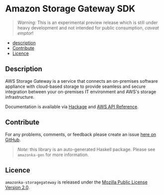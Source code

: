 # Amazon Storage Gateway SDK

> _Warning:_ This is an experimental preview release which is still under heavy development and not intended for public consumption, _caveat emptor_!

* [description](#description)
* [Contribute](#contribute)
* [Licence](#licence)

## Description

AWS Storage Gateway is a service that connects an on-premises software appliance with cloud-based storage to provide seamless and secure integration between your on-premises IT environment and AWS's storage infrastructure.

Documentation is available via [Hackage](http://hackage.haskell.org/package/amazonka-storagegateway)
and [AWS API Reference]().


## Contribute

For any problems, comments, or feedback please create an issue [here on GitHub](https://github.com/brendanhay/amazonka/issues).

> _Note:_ this library is an auto-generated Haskell package. Please see `amazonka-gen` for more information.


## Licence

`amazonka-storagegateway` is released under the [Mozilla Public License Version 2.0](http://www.mozilla.org/MPL/).
